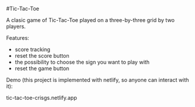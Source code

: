 #Tic-Tac-Toe

A clasic game of Tic-Tac-Toe played on a three-by-three grid by two players.

Features:

- score tracking
- reset the score button
- the possibility to choose the sign you want to play with
- reset the game button

Demo (this project is implemented with netlify, so anyone can interact with it):

tic-tac-toe-crisgs.netlify.app

